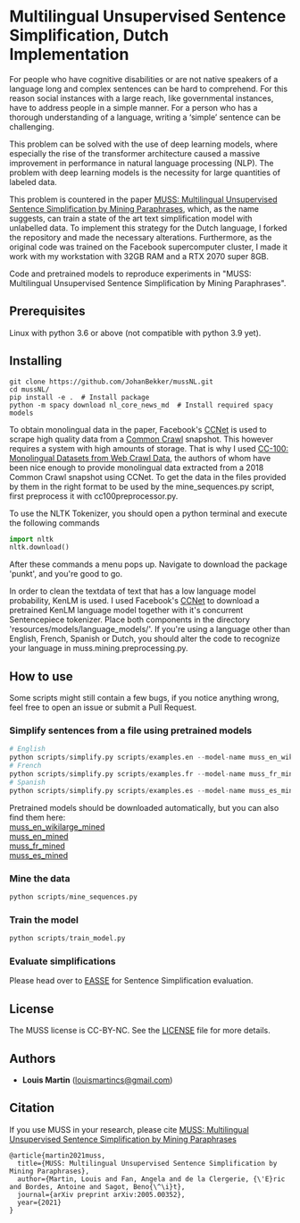 # Multilingual Unsupervised Sentence Simplification, Dutch Implementation

For people who have cognitive disabilities or are not native speakers of a language long and complex sentences can be hard to comprehend. 
For this reason social instances with a large reach, like governmental instances, have to address people in a simple manner. 
For a person who has a thorough understanding of a language, writing a ‘simple’ sentence can be challenging.

This problem can be solved with the use of deep learning models, where especially the rise of the transformer architecture caused a massive 
improvement in performance in natural language processing (NLP). The problem with deep learning models is the necessity for large quantities of labeled data.

This problem is countered in the paper [MUSS: Multilingual Unsupervised Sentence Simplification by Mining Paraphrases](https://github.com/facebookresearch/muss), 
which, as the name suggests, can train a state of the art text simplification model with unlabelled data. To implement this strategy for 
the Dutch language, I forked the repository and made the necessary alterations. Furthermore, as the original code was trained on the 
Facebook supercomputer cluster, I made it work with my workstation with 32GB RAM and a RTX 2070 super 8GB.

Code and pretrained models to reproduce experiments in "MUSS: Multilingual Unsupervised Sentence Simplification by Mining Paraphrases".

## Prerequisites

Linux with python 3.6 or above (not compatible with python 3.9 yet).

## Installing

```
git clone https://github.com/JohanBekker/mussNL.git
cd mussNL/
pip install -e .  # Install package
python -m spacy download nl_core_news_md  # Install required spacy models
```

To obtain monolingual data in the paper, Facebook's [CCNet](https://github.com/facebookresearch/cc_net) is used to scrape high quality data from a
[Common Crawl](https://commoncrawl.org/) snapshot. This however requires a system with high amounts of storage. That is why I used
[CC-100: Monolingual Datasets from Web Crawl Data](https://data.statmt.org/cc-100/), the authors of whom have been nice enough to 
provide monolingual data extracted from a 2018 Common Crawl snapshot using CCNet. To get the data in the files provided by them in the
right format to be used by the mine_sequences.py script, first preprocess it with cc100preprocessor.py.

To use the NLTK Tokenizer, you should open a python terminal and execute the following commands

```python
import nltk
nltk.download()
```
After these commands a menu pops up. Navigate to download the package 'punkt', and you're good to go.

In order to clean the textdata of text that has a low language model probability, KenLM is used. I used Facebook's [CCNet](https://github.com/facebookresearch/cc_net)
to download a pretrained KenLM language model together with it's concurrent Sentencepiece tokenizer. Place both components in the directory
'resources/models/language_models/'. If you're using a language other than English, French, Spanish or Dutch, you should alter the code to recognize your language in
muss.mining.preprocessing.py.



## How to use
Some scripts might still contain a few bugs, if you notice anything wrong, feel free to open an issue or submit a Pull Request.

### Simplify sentences from a file using pretrained models
```python
# English
python scripts/simplify.py scripts/examples.en --model-name muss_en_wikilarge_mined
# French
python scripts/simplify.py scripts/examples.fr --model-name muss_fr_mined
# Spanish
python scripts/simplify.py scripts/examples.es --model-name muss_es_mined
```

Pretrained models should be downloaded automatically, but you can also find them here:  
[muss_en_wikilarge_mined](https://dl.fbaipublicfiles.com/muss/muss_en_wikilarge_mined.tar.gz)  
[muss_en_mined](https://dl.fbaipublicfiles.com/muss/muss_en_mined.tar.gz)  
[muss_fr_mined](https://dl.fbaipublicfiles.com/muss/muss_fr_mined.tar.gz)  
[muss_es_mined](https://dl.fbaipublicfiles.com/muss/muss_es_mined.tar.gz)  

### Mine the data
```python
python scripts/mine_sequences.py
```

### Train the model
```python
python scripts/train_model.py
```

### Evaluate simplifications
Please head over to [EASSE](https://github.com/feralvam/easse/) for Sentence Simplification evaluation.


## License

The MUSS license is CC-BY-NC. See the [LICENSE](LICENSE) file for more details.

## Authors

* **Louis Martin** ([louismartincs@gmail.com](mailto:louismartincs@gmail.com))


## Citation

If you use MUSS in your research, please cite [MUSS: Multilingual Unsupervised Sentence Simplification by Mining Paraphrases](https://arxiv.org/abs/2005.00352)

```
@article{martin2021muss,
  title={MUSS: Multilingual Unsupervised Sentence Simplification by Mining Paraphrases},
  author={Martin, Louis and Fan, Angela and de la Clergerie, {\'E}ric and Bordes, Antoine and Sagot, Beno{\^\i}t},
  journal={arXiv preprint arXiv:2005.00352},
  year={2021}
}
```
